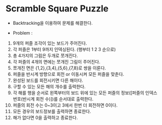 # Scramble Square Puzzle

- Backtracking을 이용하여 문제를 해결한다.

- Problem :
1. 9개의 퍼즐 조각이 있는 보드가 주어진다.
2. 각 퍼즐은 1부터 9까지 인덱싱된다. (행부터 1 2 3 순으로)
3. 총 4가지의 그림은 두개로 쪼개진다.
4. 각 퍼즐의 4개의 면에는 쪼개진 그림이 주어진다.
5. 쪼개진 면은 {1,2},{3,4},{5,6},{7,8}로 쌍을 이룬다.
6. 퍼즐을 반시계 방향으로 회전 or 이동시켜 모든 퍼즐을 맞춘다.
7. 완성된 보드를 회전시키면 다른 해이다.
8. 구할 수 있는 모든 해의 개수를 출력한다.
9. 각 해를 행을 순서로 왼쪽부터의 보드 위에 있는 모든 퍼즐의 정보([퍼즐의 인덱스 번호(반시계 회전 수)])를 순서대로 출력한다.
10. 퍼즐의 회전 수는 0~3이고 3에서 한번 더 회전하면 0이다.
11. 모든 경우의 보드정보를 출력하면 종료한다.
12. 해가 없다면 0을 출력하고 종료한다.